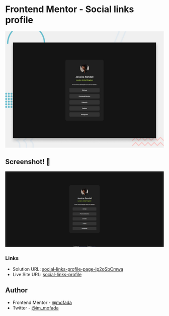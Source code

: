# Frontend Mentor - Social links profile

![Design preview for the Social links profile coding challenge](./preview.jpg)

## Screenshot! 👋
![Screenshot](screenshot/screenshot.png)

### Links

- Solution URL: [social-links-profile-page-Ip2oSbCmwa](https://www.frontendmentor.io/solutions/social-links-profile-page-Ip2oSbCmwa)
- Live Site URL: [social-links-profile](https://mofada.github.io/frontend-mentor/challenges/social-links-profile/)

## Author

- Frontend Mentor - [@mofada](https://www.frontendmentor.io/profile/mofada)
- Twitter - [@im_mofada](https://x.com/im_mofada)
